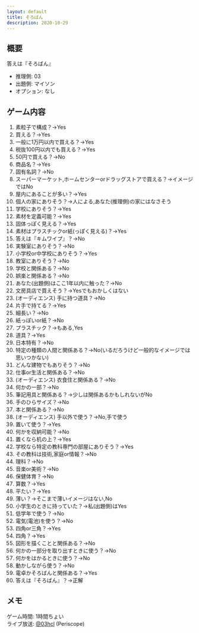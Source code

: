 ```yaml
---
layout: default
title: そろばん
description: 2020-10-29
---
```


## 概要

答えは『そろばん』

- 推理側: 03
- 出題側: マイソン
- オプション: なし

## ゲーム内容

1. 素粒子で構成？→Yes
2. 買える？→Yes
3. 一般に1万円以内で買える？→Yes
4. 税抜100円以内でも買える？→Yes
5. 50円で買える？→No
6. 商品名？→Yes
7. 固有名詞？→No
8. スーパーマーケット,ホームセンターorドラッグストアで買える？→イメージではNo
9. 屋内にあることが多い？→Yes
10. 個人の家にありそう？→人による,あなた(推理側)の家にはなさそう
11. 学校にありそう？→Yes
12. 素材を定義可能？→Yes
13. 固体っぽく見える？→Yes
14. 素材はプラスチックor紙(っぽく見える)？→Yes
15. 答えは『キムワイプ』？→No
16. 実験室にありそう？→No
17. 小学校or中学校にありそう？→Yes
18. 教室にありそう？→No
19. 学校と関係ある？→No
20. 娯楽と関係ある？→No
21. あなた(出題側)はここ1年以内に触った？→No
22. 文房具店で買えそう？→Yesでもおかしくはない
23. (オーディエンス) 手に持つ道具？→No
24. 片手で持てる？→Yes
25. 細長い？→No
26. 紙っぽいor紙？→No
27. プラスチック？→もある,Yes
28. 道具？→Yes
29. 日本特有？→No
30. 特定の種類の人間と関係ある？→No(いるだろうけど一般的なイメージでは思いつかない)
31. どんな建物でもありそう？→No
32. 仕事or生活と関係ある？→No
33. (オーディエンス) 衣食住と関係ある？→No
34. 何かの一部？→No
35. 筆記用具と関係ある？→少しは関係あるかもしれないがNo
36. 手のひらサイズ？→No
37. 本と関係ある？→No
38. (オーディエンス) 手以外で使う？→No,手で使う
39. 置いて使う？→Yes
40. 何かを収納可能？→No
41. 置くなら机の上？→Yes
42. 学校なら特定の教科専門の部屋にありそう？→Yes
43. その教科は技術,家庭or情報？→No
44. 理科？→No
45. 音楽or美術？→No
46. 保健体育？→No
47. 算数？→Yes
48. 平たい？→Yes
49. 薄い？→そこまで薄いイメージはない,No
50. 小学生のときに持っていた？→私(出題側)はYes
51. 低学年で使う？→No
52. 電気(電池)を使う？→No
53. 四角or三角？→Yes
54. 四角？→Yes
55. 図形を描くことと関係ある？→No
56. 何かの一部分を取り出すときに使う？→No
57. 何かをはかるときに使う？→No
58. 動かしながら使う？→No
59. 電卓かそろばんと関係ある？→Yes
60. 答えは『そろばん』？→正解

## メモ

ゲーム時間: 1時間ちょい  
ライブ放送: [@03hcl](https://www.periscope.tv/03hcl/1PlJQNbDnPYxE) (Periscope)
